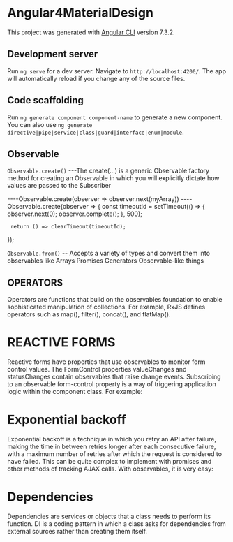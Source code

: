 # Angular4MaterialDesign

This project was generated with [Angular CLI](https://github.com/angular/angular-cli) version 7.3.2.

## Development server

Run `ng serve` for a dev server. Navigate to `http://localhost:4200/`. The app will automatically reload if you change any of the source files.

## Code scaffolding

Run `ng generate component component-name` to generate a new component. You can also use `ng generate directive|pipe|service|class|guard|interface|enum|module`.

## Observable
`Observable.create()`
---The create(...) is a generic Observable factory method for creating an Observable in which you will explicitly dictate how values are passed to the Subscriber

----Observable.create(observer => observer.next(myArray))
----Observable.create(observer => {
     const timeoutId = setTimeout(() => {
       observer.next(0);
       observer.complete();
     }, 500);

     return () => clearTimeout(timeoutId);
   });

`Observable.from()`
-- Accepts a variety of types and convert them into observables like
Arrays
Promises
Generators
Observable-like things


## OPERATORS
Operators are functions that build on the observables foundation to enable sophisticated manipulation of collections. For example, RxJS defines operators such as map(), filter(), concat(), and flatMap().

# REACTIVE FORMS
Reactive forms have properties that use observables to monitor form control values. The FormControl properties valueChanges and statusChanges contain observables that raise change events. Subscribing to an observable form-control property is a way of triggering application logic within the component class. For example:

# Exponential backoff
Exponential backoff is a technique in which you retry an API after failure, making the time in between retries longer after each consecutive failure, with a maximum number of retries after which the request is considered to have failed. This can be quite complex to implement with promises and other methods of tracking AJAX calls. With observables, it is very easy:

# Dependencies
Dependencies are services or objects that a class needs to perform its function. DI is a coding pattern in which a class asks for dependencies from external sources rather than creating them itself.



